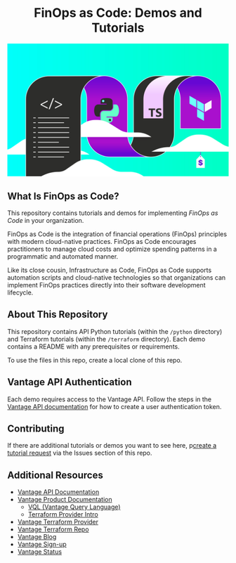 <div align="center">

<h1>FinOps as Code: Demos and Tutorials</h1>

<img src="/assets/finops-as-code.jpg" alt="Header image" width="600" height="auto">

</div>

## What Is FinOps as Code?

This repository contains tutorials and demos for implementing _FinOps as Code_ in your organization.

FinOps as Code is the integration of financial operations (FinOps) principles with modern cloud-native practices. FinOps as Code encourages practitioners to manage cloud costs and optimize spending patterns in a programmatic and automated manner.

Like its close cousin, Infrastructure as Code, FinOps as Code supports automation scripts and cloud-native technologies so that organizations can implement FinOps practices directly into their software development lifecycle.

## About This Repository

This repository contains API Python tutorials (within the `/python` directory) and Terraform tutorials (within the `/terraform` directory). Each demo contains a README with any prerequisites or requirements. 

To use the files in this repo, create a local clone of this repo.

## Vantage API Authentication

Each demo requires access to the Vantage API. Follow the steps in the [Vantage API documentation](https://vantage.readme.io/reference/authentication) for how to create a user authentication token.

## Contributing

If there are additional tutorials or demos you want to see here, p[create a tutorial request](https://github.com/vantagesh/finops-as-code/issues) via the Issues section of this repo.

## Additional Resources

- [Vantage API Documentation](https://vantage.readme.io/reference/general)
- [Vantage Product Documentation](https://docs.vantage.sh/)
  - [VQL (Vantage Query Language)](https://docs.vantage.sh/vql)
  - [Terraform Provider Intro](https://docs.vantage.sh/terraform)
- [Vantage Terraform Provider](https://registry.terraform.io/providers/vantage-sh/vantage/latest/docs)
- [Vantage Terraform Repo](https://github.com/vantage-sh/terraform-provider-vantage)
- [Vantage Blog](https://www.vantage.sh/blog/)
- [Vantage Sign-up](https://console.vantage.sh/signup)
- [Vantage Status](https://status.vantage.sh/)
